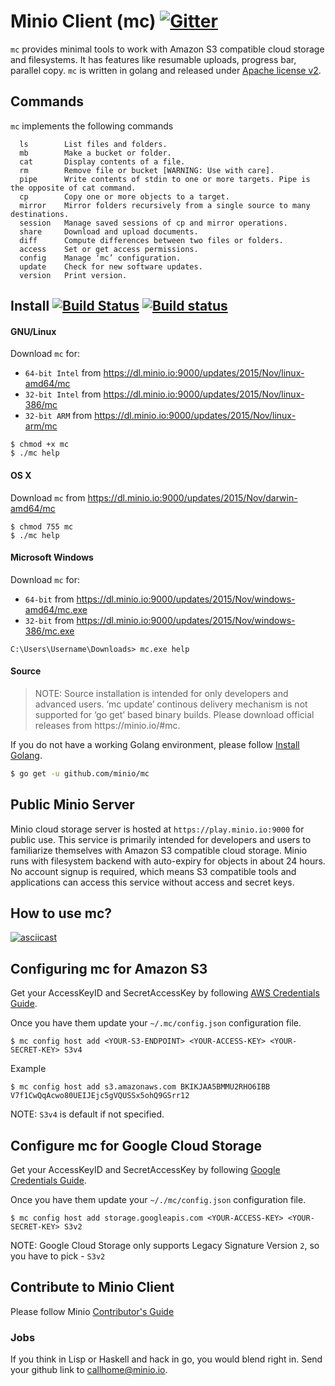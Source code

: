 # Minio Client (mc) [![Gitter](https://badges.gitter.im/Join%20Chat.svg)](https://gitter.im/minio/minio?utm_source=badge&utm_medium=badge&utm_campaign=pr-badge&utm_content=badge)




``mc`` provides minimal tools to work with Amazon S3 compatible cloud storage and filesystems. It has features like resumable uploads, progress bar, parallel copy. ``mc`` is written in golang and released under [Apache license v2](./LICENSE).

## Commands

``mc`` implements the following commands
```
  ls		List files and folders.
  mb		Make a bucket or folder.
  cat		Display contents of a file.
  rm		Remove file or bucket [WARNING: Use with care].
  pipe		Write contents of stdin to one or more targets. Pipe is the opposite of cat command.
  cp		Copy one or more objects to a target.
  mirror	Mirror folders recursively from a single source to many destinations.
  session	Manage saved sessions of cp and mirror operations.
  share		Download and upload documents.
  diff		Compute differences between two files or folders.
  access	Set or get access permissions.
  config	Manage ‘mc’ configuration.
  update	Check for new software updates.
  version	Print version.
```

## Install [![Build Status](https://api.travis-ci.org/minio/mc.svg?branch=master)](https://travis-ci.org/minio/mc) [![Build status](https://ci.appveyor.com/api/projects/status/3ng8bef7b3e1v763?svg=true)](https://ci.appveyor.com/project/harshavardhana/mc)

#### GNU/Linux

Download ``mc`` for:

- ``64-bit Intel`` from https://dl.minio.io:9000/updates/2015/Nov/linux-amd64/mc
- ``32-bit Intel`` from https://dl.minio.io:9000/updates/2015/Nov/linux-386/mc
- ``32-bit ARM`` from https://dl.minio.io:9000/updates/2015/Nov/linux-arm/mc

~~~
$ chmod +x mc
$ ./mc help
~~~

#### OS X

Download ``mc`` from https://dl.minio.io:9000/updates/2015/Nov/darwin-amd64/mc

~~~
$ chmod 755 mc
$ ./mc help
~~~

#### Microsoft Windows

Download ``mc`` for:

- ``64-bit`` from https://dl.minio.io:9000/updates/2015/Nov/windows-amd64/mc.exe
- ``32-bit`` from https://dl.minio.io:9000/updates/2015/Nov/windows-386/mc.exe

~~~
C:\Users\Username\Downloads> mc.exe help
~~~

#### Source
<blockquote>
NOTE:  Source installation is intended for only developers and advanced users. ‘mc update’ continous delivery mechanism is not supported for ‘go get’ based binary builds. Please download official releases from https://minio.io/#mc.
</blockquote>

If you do not have a working Golang environment, please follow [Install Golang](./INSTALLGO.md).

```sh
$ go get -u github.com/minio/mc
```

## Public Minio Server

Minio cloud storage server is hosted at ``https://play.minio.io:9000`` for public use. This service is primarily intended for developers and users to familiarize themselves with Amazon S3 compatible cloud storage. Minio runs with filesystem backend with auto-expiry for objects in about 24 hours.  No account signup is required, which means S3 compatible tools and applications can access this service without access and secret keys.

## How to use mc?

[![asciicast](https://asciinema.org/a/21576.png)](https://asciinema.org/a/21576?async)

## Configuring mc for Amazon S3

Get your AccessKeyID and SecretAccessKey by following [AWS Credentials Guide](http://docs.aws.amazon.com/AWSSimpleQueueService/latest/SQSGettingStartedGuide/AWSCredentials.html).

Once you have them update your ``~/.mc/config.json`` configuration file.
```
$ mc config host add <YOUR-S3-ENDPOINT> <YOUR-ACCESS-KEY> <YOUR-SECRET-KEY> S3v4
```

Example
```
$ mc config host add s3.amazonaws.com BKIKJAA5BMMU2RHO6IBB V7f1CwQqAcwo80UEIJEjc5gVQUSSx5ohQ9GSrr12
```

NOTE: ``S3v4`` is default if not specified.

## Configure mc for Google Cloud Storage

Get your AccessKeyID and SecretAccessKey by following [Google Credentials Guide](https://cloud.google.com/storage/docs/migrating?hl=en#keys).

Once you have them update your ``~/./mc/config.json`` configuration file.
```
$ mc config host add storage.googleapis.com <YOUR-ACCESS-KEY> <YOUR-SECRET-KEY> S3v2
```

NOTE: Google Cloud Storage only supports Legacy Signature Version ``2``, so you have to pick - ``S3v2``

## Contribute to Minio Client
Please follow Minio [Contributor's Guide](./CONTRIBUTING.md)

### Jobs
If you think in Lisp or Haskell and hack in go, you would blend right in. Send your github link to callhome@minio.io.
